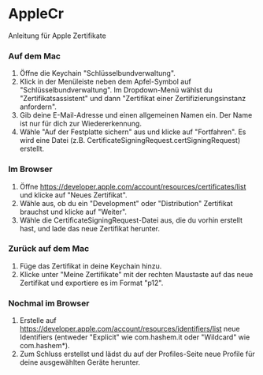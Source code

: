 # AppleCr
Anleitung für Apple Zertifikate 

### Auf dem Mac
1. Öffne die Keychain "Schlüsselbundverwaltung".
2. Klick in der Menüleiste neben dem Apfel-Symbol auf "Schlüsselbundverwaltung". Im Dropdown-Menü wählst du "Zertifikatsassistent" und dann "Zertifikat einer Zertifizierungsinstanz anfordern".  
3. Gib deine E-Mail-Adresse und einen allgemeinen Namen ein. Der Name ist nur für dich zur Wiedererkennung.
4. Wähle "Auf der Festplatte sichern" aus und klicke auf "Fortfahren". Es wird eine Datei (z.B. CertificateSigningRequest.certSigningRequest) erstellt. 

### Im Browser 
1. Öffne https://developer.apple.com/account/resources/certificates/list und klicke auf "Neues Zertifikat".
2. Wähle aus, ob du ein "Development" oder "Distribution" Zertifikat brauchst und klicke auf "Weiter".
3. Wähle die CertificateSigningRequest-Datei aus, die du vorhin erstellt hast, und lade das neue Zertifikat herunter.

### Zurück auf dem Mac
1. Füge das Zertifikat in deine Keychain hinzu.
2. Klicke unter "Meine Zertifikate" mit der rechten Maustaste auf das neue Zertifikat und exportiere es im Format "p12".

### Nochmal im Browser 
1. Erstelle auf https://developer.apple.com/account/resources/identifiers/list neue Identifiers (entweder "Explicit" wie com.hashem.it oder "Wildcard" wie com.hashem*).
2. Zum Schluss erstellst und lädst du auf der Profiles-Seite neue Profile für deine ausgewählten Geräte herunter.
